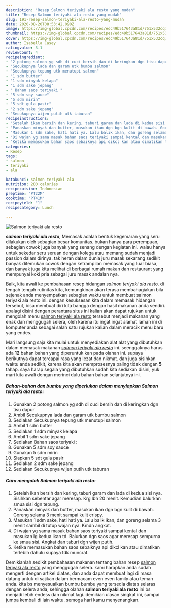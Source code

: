 ```yaml
---
description: "Resep Salmon teriyaki ala resto yang mudah"
title: "Resep Salmon teriyaki ala resto yang mudah"
slug: 191-resep-salmon-teriyaki-ala-resto-yang-mudah
date: 2020-08-20T08:53:42.090Z
image: https://img-global.cpcdn.com/recipes/edc49b517643a81d/751x532cq70/salmon-teriyaki-ala-resto-foto-resep-utama.jpg
thumbnail: https://img-global.cpcdn.com/recipes/edc49b517643a81d/751x532cq70/salmon-teriyaki-ala-resto-foto-resep-utama.jpg
cover: https://img-global.cpcdn.com/recipes/edc49b517643a81d/751x532cq70/salmon-teriyaki-ala-resto-foto-resep-utama.jpg
author: Isabella Casey
ratingvalue: 3.1
reviewcount: 4
recipeingredient:
- "2 potong salmon yg sdh di cuci bersih dan di keringkan dgn tisu dapur"
- "Secukupnya lada dan garam utk bumbu salmon"
- "Secukupnya tepung utk menutupi salmon"
- "1 sdm butter"
- "1 sdm minyak kelapa"
- "1 sdm sake jepang"
- " Bahan saos teriyaki "
- "5 sdm soy sauce"
- "5 sdm mirin"
- "5 sdt gula pasir"
- "2 sdm sake jepang"
- "Secukupnya wijen putih utk taburan"
recipeinstructions:
- "Setelah ikan bersih dan kering, taburi garam dan lada di kedua sisi nya. Sisihkan sebentar agar meresap. Krg lbh 20 menit. Kemudian balurkan smua sisi dgn tepung."
- "Panaskan minyak dan butter, masukan ikan dgn bgn kulit di bawah. Goreng selama 3 menit sampai kulit crispy."
- "Masukan 1 sdm sake, hati hati ya. Lalu balik ikan, dan goreng selama 3 menit sambil di tutup wajan nya. Kmdn angkat."
- "Di wajan yg sama masak bahan saos teriyaki sampai kental dan masukan lg kedua ikan td. Balurkan dgn saos agar meresap sempurna ke smua sisi. Angkat dan taburi dgn wijen putih."
- "Ketika memasukan bahan saos sebaiknya api dikcl kan atau dimatikan terlebih dahulu supaya tdk muncrat."
categories:
- Resep
tags:
- salmon
- teriyaki
- ala

katakunci: salmon teriyaki ala 
nutrition: 200 calories
recipecuisine: Indonesian
preptime: "PT22M"
cooktime: "PT41M"
recipeyield: "1"
recipecategory: Lunch

---
```



![Salmon teriyaki ala resto](https://img-global.cpcdn.com/recipes/edc49b517643a81d/751x532cq70/salmon-teriyaki-ala-resto-foto-resep-utama.jpg)

<b><i>salmon teriyaki ala resto</i></b>, Memasak adalah bentuk kegemaran yang seru dilakukan oleh sebagian besar komunitas. bukan hanya para perempuan, sebagian cowok juga banyak yang senang dengan kegiatan ini. walau hanya untuk sekedar seru seruan dengan kolega atau memang sudah menjadi passion dalam dirinya. tak heran dalam dunia juru masak sekarang sedikit banyak ditemukan cowok dengan ketrampilan memasak yang luar biasa, dan banyak juga kita melihat di berbagai rumah makan dan restaurant yang mempunyai koki pria sebagai juru masak andalan nya.

Baik, kita awali ke pembahasan resep hidangan <i>salmon teriyaki ala resto</i>. di tengah tengah rutinitas kita, kemungkinan akan terasa membahagiakan bila sejenak anda menyempatkan sebagian waktu untuk membuat salmon teriyaki ala resto ini. dengan kesuksesan kita dalam memasak hidangan tersebut, bisa membuat diri kita bangga dengan hasil makanan anda sendiri. apalagi disini dengan perantara situs ini kalian akan dapat rujukan untuk mengolah menu <u>salmon teriyaki ala resto</u> tersebut menjadi makanan yang enak dan menggugah selera, oleh karena itu ingat ingat alamat laman ini di komputer anda sebagai salah satu rujukan kalian dalam meracik menu baru yang endes.




Mari langsung saja kita mulai untuk menyediakan alat alat yang dibutuhkan dalam memasak makanan <u><i>salmon teriyaki ala resto</i></u> ini. seenggaknya harus ada <b>12</b> bahan bahan yang diperuntuk kan pada olahan ini. supaya berikutnya dapat tercapai rasa yang lezat dan nikmat. dan juga sisihkan waktu anda sedikit, karena kita akan memprosesnya paling tidak dengan <b>5</b> tahap. saya harap segala yang dibutuhkan sudah kita sediakan disini, yuk mari kita awali dengan merinci dulu bahan bahan selanjutnya ini.

<!--inarticleads1-->

##### Bahan-bahan dan bumbu yang diperlukan dalam menyiapkan Salmon teriyaki ala resto:

1. Gunakan 2 potong salmon yg sdh di cuci bersih dan di keringkan dgn tisu dapur
1. Ambil Secukupnya lada dan garam utk bumbu salmon
1. Sediakan Secukupnya tepung utk menutupi salmon
1. Ambil 1 sdm butter
1. Sediakan 1 sdm minyak kelapa
1. Ambil 1 sdm sake jepang
1. Sediakan  Bahan saos teriyaki :
1. Gunakan 5 sdm soy sauce
1. Gunakan 5 sdm mirin
1. Siapkan 5 sdt gula pasir
1. Sediakan 2 sdm sake jepang
1. Sediakan Secukupnya wijen putih utk taburan




<!--inarticleads2-->

##### Cara mengolah Salmon teriyaki ala resto:

1. Setelah ikan bersih dan kering, taburi garam dan lada di kedua sisi nya. Sisihkan sebentar agar meresap. Krg lbh 20 menit. Kemudian balurkan smua sisi dgn tepung.
1. Panaskan minyak dan butter, masukan ikan dgn bgn kulit di bawah. Goreng selama 3 menit sampai kulit crispy.
1. Masukan 1 sdm sake, hati hati ya. Lalu balik ikan, dan goreng selama 3 menit sambil di tutup wajan nya. Kmdn angkat.
1. Di wajan yg sama masak bahan saos teriyaki sampai kental dan masukan lg kedua ikan td. Balurkan dgn saos agar meresap sempurna ke smua sisi. Angkat dan taburi dgn wijen putih.
1. Ketika memasukan bahan saos sebaiknya api dikcl kan atau dimatikan terlebih dahulu supaya tdk muncrat.




Demikianlah sedikit pembahasan makanan tentang bahan resep <u>salmon teriyaki ala resto</u> yang menggugah selera. kami harapkan anda sudah mengerti dengan artikel diatas, dan anda dapat membuat lagi di masa datang untuk di sajikan dalam bermacam even even family atau teman anda. kita bs menyesuaikan bumbu bumbu yang tersedia diatas selaras dengan selera anda, sehingga olahan <b>salmon teriyaki ala resto</b> ini bs menjadi lebih endess dan nikmat lagi. demikian ulasan singkat ini, sampai jumpa kembali di lain waktu. semoga hari kamu menyenangkan.
